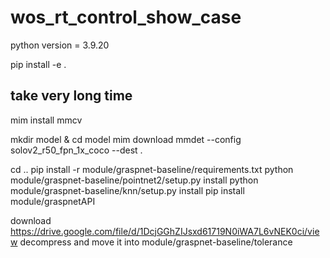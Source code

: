 # wos_rt_control_show_case
python version = 3.9.20


pip install -e .

## take very long time
mim install mmcv

mkdir model & cd model
mim download mmdet --config solov2_r50_fpn_1x_coco --dest .

cd ..
pip install -r module/graspnet-baseline/requirements.txt
python module/graspnet-baseline/pointnet2/setup.py install
python module/graspnet-baseline/knn/setup.py install
pip install module/graspnetAPI

download https://drive.google.com/file/d/1DcjGGhZIJsxd61719N0iWA7L6vNEK0ci/view
decompress and move it into module/graspnet-baseline/tolerance

